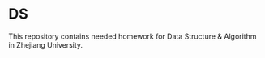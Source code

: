 # DS
This repository contains needed homework for Data Structure & Algorithm in Zhejiang University.
